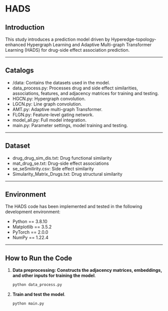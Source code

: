 # HADS

## Introduction
This study introduces a prediction model driven by Hyperedge-topology-enhanced Hypergraph Learning and Adaptive Multi-graph Transformer Learning (HADS) for drug-side effect association prediction.

---

## Catalogs
- /data:  Contains the datasets used in the model.
- data_process.py: Processes drug and side effect similarities, associations, features, and adjacency matrices for training and testing.
- HGCN.py: Hypergraph convolution.
- LGCN.py: Line graph convolution.
- AMT.py: Adaptive multi-graph Transformer.
- FLGN.py: Feature-level gating network.
- model_all.py: Full model integration.
- main.py: Parameter settings, model training and testing.

---

## Dataset
- drug_drug_sim_dis.txt: Drug functional similarity
- mat_drug_se.txt: Drug-side effect associations
- se_seSmilirity.csv: Side effect similarity
- Simularity_Matrix_Drugs.txt: Drug structural similarity

---

## Environment  
The HADS code has been implemented and tested in the following development environment: 

- Python == 3.8.10 
- Matplotlib == 3.5.2
- PyTorch == 2.0.0 
- NumPy == 1.22.4

---

## How to Run the Code
1. **Data preprocessing: Constructs the adjacency matrices, embeddings, and other inputs for training the model**.  
    ```bash
    python data_process.py
    ```  

2. **Train and test the model**.  
    ```bash
    python main.py
    ```  


